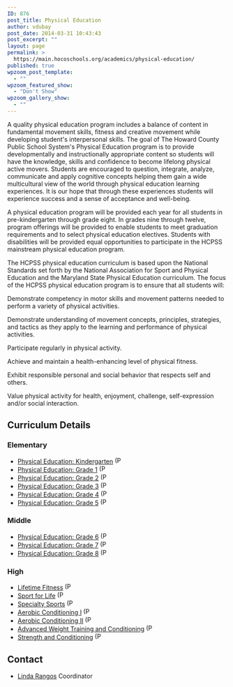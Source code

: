 ```yaml
---
ID: 876
post_title: Physical Education
author: vdubay
post_date: 2014-03-31 10:43:43
post_excerpt: ""
layout: page
permalink: >
  https://main.hocoschools.org/academics/physical-education/
published: true
wpzoom_post_template:
  - ""
wpzoom_featured_show:
  - "Don't Show"
wpzoom_gallery_show:
  - ""
---
```

<p>A quality physical education program includes a balance of content in fundamental movement skills, fitness and creative movement while developing student's interpersonal skills. The goal of The Howard County Public School System's Physical Education program is to provide developmentally and instructionally appropriate content so students will have the knowledge, skills and confidence to become lifelong physical active movers. Students are encouraged to question, integrate, analyze, communicate and apply cognitive concepts helping them gain a wide multicultural view of the world through physical education learning experiences. It is our hope that through these experiences students will experience success and a sense of acceptance and well-being.</p>

<p>A physical education program will be provided each year for all students in pre-kindergarten through grade eight. In grades nine through twelve, program offerings will be provided to enable students to meet graduation requirements and to select physical education electives. Students with disabilities will be provided equal opportunities to participate in the HCPSS mainstream physical education program.</p>

<p>The HCPSS physical education curriculum is based upon the National Standards set forth by the National Association for Sport and Physical Education and the Maryland State Physical Education curriculum. The focus of the HCPSS physical education program is to ensure that all students will:</p>

<p>Demonstrate competency in motor skills and movement patterns needed to perform a variety of physical activities.</p>

<p>Demonstrate understanding of movement concepts, principles, strategies, and tactics as they apply to the learning and performance of physical activities.</p>

<p>Participate regularly in physical activity.</p>

<p>Achieve and maintain a health-enhancing level of physical fitness.</p>

<p>Exhibit responsible personal and social behavior that respects self and others.</p>

<p>Value physical activity for health, enjoyment, challenge, self-expression and/or social interaction.</p>

<h2>Curriculum Details</h2>

<h3>Elementary</h3>
<ul>
  <li><a href="/f/files/curriculum_pe_k.pdf">Physical Education: Kindergarten</a> <img alt="(PDF)" src="/f/images/bullet-pdf.gif" width="16" height="16" align="bottom" border="0" /></li>
  <li><a href="/f/files/curriculum_pe_01.pdf">Physical Education: Grade 1</a> <img alt="(PDF)" src="/f/images/bullet-pdf.gif" width="16" height="16" align="bottom" border="0" /></li>
  <li><a href="/f/files/curriculum_pe_02.pdf">Physical Education: Grade 2</a> <img alt="(PDF)" src="/f/images/bullet-pdf.gif" width="16" height="16" align="bottom" border="0" /></li>
  <li><a href="/f/files/curriculum_pe_03.pdf">Physical Education: Grade 3</a> <img alt="(PDF)" src="/f/images/bullet-pdf.gif" width="16" height="16" align="bottom" border="0" /></li>
  <li><a href="/f/files/curriculum_pe_04.pdf">Physical Education: Grade 4</a> <img alt="(PDF)" src="/f/images/bullet-pdf.gif" width="16" height="16" align="bottom" border="0" /></li>
  <li><a href="/f/files/curriculum_pe_05.pdf">Physical Education: Grade 5</a> <img alt="(PDF)" src="/f/images/bullet-pdf.gif" width="16" height="16" align="bottom" border="0" /></li>
</ul>

<h3>Middle</h3>
<ul>
  <li><a href="/f/files/curriculum_pe_grade06.pdf">Physical Education: Grade 6</a> <img alt="(PDF)" src="/f/images/bullet-pdf.gif" width="16" height="16" align="bottom" border="0" /></li>
  <li><a href="/f/files/curriculum_pe_grade07.pdf">Physical Education: Grade 7</a> <img alt="(PDF)" src="/f/images/bullet-pdf.gif" width="16" height="16" align="bottom" border="0" /></li>
  <li><a href="/f/files/curriculum_pe_grade08.pdf">Physical Education: Grade 8</a> <img alt="(PDF)" src="/f/images/bullet-pdf.gif" width="16" height="16" align="bottom" border="0" /></li>
</ul>

<h3>High</h3>
<ul>
  <li><a href="/f/files/curriculum_pe_lifetime.pdf"> Lifetime Fitness</a> <img alt="(PDF)" src="/f/images/bullet-pdf.gif" width="16" height="16" align="bottom" border="0" /></li>
  <li><a href="/f/files/curriculum_pe_forlife.pdf">Sport for Life</a> <img alt="(PDF)" src="/f/images/bullet-pdf.gif" width="16" height="16" align="bottom" border="0" /></li>
  <li><a href="/f/files/curriculum_pe_specialty.pdf"> Specialty Sports</a> <img alt="(PDF)" src="/f/images/bullet-pdf.gif" width="16" height="16" align="bottom" border="0" /></li>
  <li><a href="/f/files/curriculum_pe_aerobic1.pdf"> Aerobic Conditioning I</a> <img alt="(PDF)" src="/f/images/bullet-pdf.gif" width="16" height="16" align="bottom" border="0" /></li>
  <li><a href="/f/files/curriculum_pe_aerobic2.pdf"> Aerobic Conditioning II</a> <img alt="(PDF)" src="/f/images/bullet-pdf.gif" width="16" height="16" align="bottom" border="0" /></li>
  <li><a href="/f/files/curriculum_pe_weight.pdf"> Advanced Weight Training and Conditioning</a> <img alt="(PDF)" src="/f/images/bullet-pdf.gif" width="16" height="16" align="bottom" border="0" /></li>
  <li><a href="/f/files/curriculum_pe_strengthcondition.pdf"> Strength and Conditioning</a> <img alt="(PDF)" src="/f/images/bullet-pdf.gif" width="16" height="16" align="bottom" border="0" /></li>
</ul>

<h2>Contact</h2>
<ul>
  <li><a href="mailto:linda_rangos@hcpss.org?subject=Web site inquiry">Linda Rangos</a> Coordinator</li>
</ul>